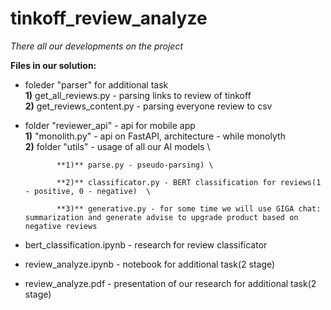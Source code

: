 # tinkoff_review_analyze
_There all our developments on the project_

**Files in our solution:**

- foleder "parser" for additional task \
      **1)** get_all_reviews.py - parsing links to review of tinkoff \
      **2)** get_reviews_content.py - parsing everyone review to csv 

- folder "reviewer_api" - api for mobile app \
      **1)** "monolith.py" - api on FastAPI, architecture - while monolyth \
      **2)** folder "utils" - usage of all our AI models \
  
             **1)** parse.py - pseudo-parsing) \

             **2)** classificator.py - BERT classification for reviews(1 - positive, 0 - negative)  \

             **3)** generative.py - for some time we will use GIGA chat: summarization and generate advise to upgrade product based on negative reviews 

- bert_classification.ipynb - research for review classificator
- review_analyze.ipynb - notebook for additional task(2 stage)
- review_analyze.pdf - presentation of our research for additional task(2 stage)
            
